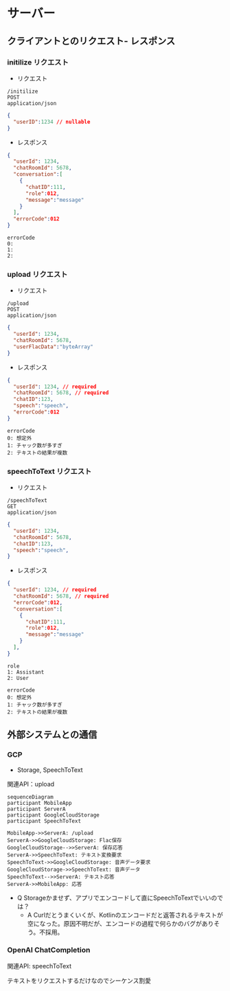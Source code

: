 # サーバー
## クライアントとのリクエスト- レスポンス

### initilize リクエスト
- リクエスト
```
/initilize
POST
application/json
```
```json
{
  "userID":1234 // nullable
}
```

- レスポンス
```json
{
  "userId": 1234,
  "chatRoomId": 5678,
  "conversation":[
    {
      "chatID":111,
      "role":012,
      "message":"message"
    }
  ],
  "errorCode":012
}
```
```
errorCode
0: 
1:
2:
```

### upload リクエスト
- リクエスト
```
/upload
POST
application/json
```
```json
{
  "userId": 1234,
  "chatRoomId": 5678,
  "userFlacData":"byteArray"
}
```

- レスポンス
```json
{
  "userId": 1234, // required
  "chatRoomId": 5678, // required
  "chatID":123,
  "speech":"speech",
  "errorCode":012
}
```
```
errorCode
0: 想定外
1: チャック数が多すぎ
2: テキストの結果が複数
```

### speechToText リクエスト
- リクエスト
```
/speechToText
GET
application/json
```
```json
{
  "userId": 1234, 
  "chatRoomId": 5678, 
  "chatID":123,
  "speech":"speech",
}
```

- レスポンス
```json
{
  "userId": 1234, // required
  "chatRoomId": 5678, // required
  "errorCode":012,
  "conversation":[
    {
      "chatID":111,
      "role":012,
      "message":"message"
    }
  ],
}
```
```
role
1: Assistant
2: User
```
```
errorCode
0: 想定外
1: チャック数が多すぎ
2: テキストの結果が複数
```

## 外部システムとの通信

### GCP
- Storage, SpeechToText

関連API：upload

```mermaid
sequenceDiagram
participant MobileApp
participant ServerA
participant GoogleCloudStorage
participant SpeechToText

MobileApp->>ServerA: /upload 
ServerA->>GoogleCloudStorage: Flac保存
GoogleCloudStorage-->>ServerA: 保存応答
ServerA->>SpeechToText: テキスト変換要求
SpeechToText->>GoogleCloudStorage: 音声データ要求
GoogleCloudStorage->>SpeechToText: 音声データ
SpeechToText-->>ServerA: テキスト応答
ServerA->>MobileApp: 応答
```
- Q Storageかませず、アプリでエンコードして直にSpeechToTextでいいのでは？
  - A Curlだとうまくいくが、Kotlinのエンコードだと返答されるテキストが空になった。原因不明だが、エンコードの過程で何らかのバグがありそう。不採用。


### OpenAI ChatCompletion

関連API: speechToText

テキストをリクエストするだけなのでシーケンス割愛